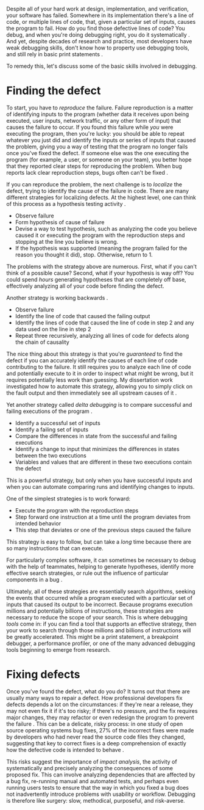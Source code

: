 Despite all of your hard work at design, implementation, and verification, your software has failed. Somewhere in its implementation there's a line of code, or multiple lines of code, that, given a particular set of inputs, causes the program to fail. How do you find those defective lines of code? You debug, and when you're doing debugging right, you do it systematically <zeller09>. And yet, despite decades of research and practice, most developers have weak debugging skills, don't know how to property use debugging tools, and still rely in basic print statements <beller18>.
		
To remedy this, let's discuss some of the basic skills involved in debugging.
		
# Finding the defect
		
To start, you have to *reproduce* the failure. Failure reproduction is a matter of identifying inputs to the program (whether data it receives upon being executed, user inputs, network traffic, or any other form of input) that causes the failure to occur. If you found this failure while _you_ were executing the program, then you're lucky: you should be able to repeat whatever you just did and identify the inputs or series of inputs that caused the problem, giving you a way of testing that the program no longer fails once you've fixed the defect. If someone else was the one executing the program (for example, a user, or someone on your team), you better hope that they reported clear steps for reproducing the problem. When bug reports lack clear reproduction steps, bugs often can't be fixed <bettenburg08>.
		
If you can reproduce the problem, the next challenge is to *localize* the defect, trying to identify the cause of the failure in code. There are many different strategies for localizing defects. At the highest level, one can think of this process as a hypothesis testing activity <gilmore91>.
		
* Observe failure
* Form hypothesis of cause of failure
* Devise a way to test hypothesis, such as analyzing the code you believe caused it or executing the program with the reproduction steps and stopping at the line you believe is wrong.
* If the hypothesis was supported (meaning the program failed for the reason you thought it did), stop. Otherwise, return to 1.
		
The problems with the strategy above are numerous. First, what if you can't think of a possible cause? Second, what if your hypothesis is way off? You could spend _hours_ generating hypotheses that are completely off base, effectively analyzing all of your code before finding the defect.
		
Another strategy is working backwards <ko08>.
		
* Observe failure
* Identify the line of code that caused the failing output
* Identify the lines of code that caused the line of code in step 2 and any data used on the line in step 2
* Repeat three recursively, analyzing all lines of code for defects along the chain of causality
		
The nice thing about this strategy is that you're _guaranteed_ to find the defect if you can accurately identify the causes of each line of code contributing to the failure. It still requires you to analyze each line of code and potentially execute to it in order to inspect what might be wrong, but it requires potentially less work than guessing. My dissertation work investigated how to automate this strategy, allowing you to simply click on the fault output and then immediately see all upstream causes of it <ko08>.
		
Yet another strategy called _delta debugging_ is to compare successful and failing executions of the program <zeller02>.
		
* Identify a successful set of inputs
* Identify a failing set of inputs
* Compare the differences in state from the successful and failing executions
* Identify a change to input that minimizes the differences in states between the two executions
* Variables and values that are different in these two executions contain the defect
		
This is a powerful strategy, but only when you have successful inputs and when you can automate comparing runs and identifying changes to inputs.

One of the simplest strategies is to work forward:
		
* Execute the program with the reproduction steps
* Step forward one instruction at a time until the program deviates from intended behavior
* This step that deviates or one of the previous steps caused the failure
		
This strategy is easy to follow, but can take a _long_ time because there are so many instructions that can execute.
		
For particularly complex software, it can sometimes be necessary to debug with the help of teammates, helping to generate hypotheses, identify more effective search strategies, or rule out the influence of particular components in a bug <aranda09>.
		
Ultimately, all of these strategies are essentially search algorithms, seeking the events that occurred while a program executed with a particular set of inputs that caused its output to be incorrect. Because programs execution millions and potentially billions of instructions, these strategies are necessary to reduce the scope of your search. This is where debugging *tools* come in: if you can find a tool that supports an effective strategy, then your work to search through those millions and billions of instructions will be greatly accelerated. This might be a print statement, a breakpoint debugger, a performance profiler, or one of the many advanced debugging tools beginning to emerge from research.

# Fixing defects

Once you've found the defect, what do you do? It turns out that there are usually many ways to repair a defect. How professional developers fix defects depends a lot on the circumstances: if they're near a release, they may not even fix it if it's too risky; if there's no pressure, and the fix requires major changes, they may refactor or even redesign the program to prevent the failure <murphyhill13>. This can be a delicate, risky process: in one study of open source operating systems bug fixes, 27% of the incorrect fixes were made by developers who had never read the source code files they changed, suggesting that key to correct fixes is a deep comprehension of exactly how the defective code is intended to behave <yin11>.

This risks suggest the importance of *impact analysis*, the activity of systematically and precisely analyzing the consequences of some proposed fix. This can involve analyzing dependencies that are affected by a bug fix, re-running manual and automated tests, and perhaps even running users tests to ensure that the way in which you fixed a bug does not inadvertently introduce problems with usability or workflow. Debugging is therefore like surgery: slow, methodical, purposeful, and risk-averse.